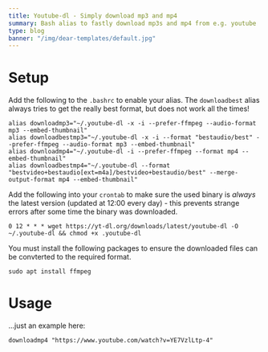 ```yaml
---
title: Youtube-dl - Simply download mp3 and mp4
summary: Bash alias to fastly download mp3s and mp4 from e.g. youtube
type: blog
banner: "/img/dear-templates/default.jpg"
---
```


# Setup #
Add the following to the `.bashrc` to enable your alias. The `downloadbest` alias always tries to get the really best format, but does not work all the times!
```
alias downloadmp3="~/.youtube-dl -x -i --prefer-ffmpeg --audio-format mp3 --embed-thumbnail"
alias downloadbestmp3="~/.youtube-dl -x -i --format "bestaudio/best" --prefer-ffmpeg --audio-format mp3 --embed-thumbnail"
alias downloadmp4="~/.youtube-dl -i --prefer-ffmpeg --format mp4 --embed-thumbnail"
alias downloadbestmp4="~/.youtube-dl --format "bestvideo+bestaudio[ext=m4a]/bestvideo+bestaudio/best" --merge-output-format mp4 --embed-thumbnail"
```
Add the following into your `crontab` to make sure the used binary is _always_ the latest version (updated at 12:00 every day) - this prevents strange errors after some time the binary was downloaded.
```
0 12 * * * wget https://yt-dl.org/downloads/latest/youtube-dl -O ~/.youtube-dl && chmod +x .youtube-dl
```
You must install the following packages to ensure the downloaded files can be convterted to the required format.
```
sudo apt install ffmpeg
```

# Usage #
...just an example here:
```
downloadmp4 "https://www.youtube.com/watch?v=YE7VzlLtp-4"
```
